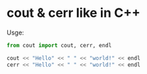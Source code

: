 # cout & cerr like in C++

Usge:

```py
from cout import cout, cerr, endl

cout << "Hello" << " " << "world!" << endl
cerr << "Hello" << " " << "world!" << endl
```
